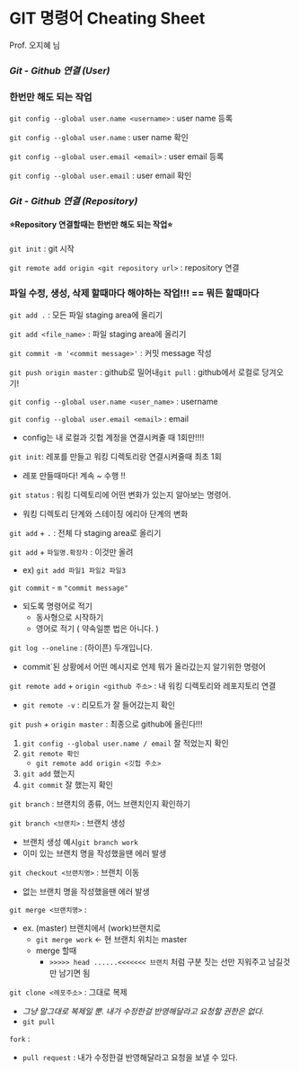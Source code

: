 # GIT 명령어 Cheating Sheet



Prof. 오지혜 님



### ***Git - Github 연결 (User)***

### **한번만 해도 되는 작업**

`git config --global user.name <username>` :  user name 등록

`git config --global user.name` :  user name 확인

`git config --global user.email <email>` : user email 등록

`git config --global user.email` : user email 확인



### ***Git - Github 연결 (Repository)***

#### **⭐️Repository 연결할때는 한번만 해도 되는 작업⭐️**

`git init` : git 시작

`git remote add origin <git repository url>` : repository 연결



### **파일 수정, 생성, 삭제 할때마다 해야하는 작업!!! == 뭐든 할때마다**

`git add .` : 모든 파일 staging area에 올리기

`git add <file_name>` :  파일 staging area에 올리기

`git commit -m '<commit message>'` : 커밋 message 작성

`git push origin master` : github로 밀어내`git pull` : github에서 로컬로 당겨오기!



```git config --global user.name <user_name>``` : username

```git config --global user.email <email>``` : email

* config는 내 로컬과 깃헙 계정을 연결시켜줄 때 1회만!!!!

```git init```: 레포를 만들고 워킹 디렉토리랑 연결시켜줄때 최초 1회

- 레포 만들때마다!  계속 ~ 수행 !!

```git status```  : 워킹 디렉토리에 어떤 변화가 있는지 알아보는 명령어.

- 워킹 디렉토리 단계와 스테이징 에리아 단계의 변화

```git add``` + `.` : 전체 다 staging area로 올리기

```git add``` + ```파일명.확장자``` : 이것만 올려

- ex) `git add 파일1 파일2 파일3`

```git commit``` -  ```m``` ```"commit message"```

- 되도록 명령어로 적기
  - 동사형으로 시작하기
  - 영어로 적기 ( 약속일뿐 법은 아니다. )

```git log --oneline```  : (하이픈) 두개입니다.

* commit`된 상황에서 어떤 메시지로 언제 뭐가 올라갔는지 알기위한 명령어

```git remote add```  +  ```origin <github 주소>``` : 내 워킹 디렉토리와 레포지토리 연결

- `git remote -v` : 리모트가 잘 들어갔는지 확인

```git push``` + `origin master` : 최종으로 github에 올린다!!!

1. `git config --global user.name / email` 잘 적었는지 확인
2. ```git remote 확인```
   - `git remote add origin <깃헙 주소>`
3. `git add` 했는지
4. `git commit` 잘 했는지 확인



`git branch` : 브랜치의 종류, 어느 브랜치인지 확인하기

`git branch <브랜치>` :  브랜치 생성

- 브랜치 생성 예시`git branch work`
- 이미 있는 브랜치 명을 작성했을땐 에러 발생

`git checkout <브랜치명>` : 브랜치 이동

- 없는 브랜치 명을 작성했을땐 에러 발생

`git merge <브랜치명>` :

- ex. (master) 브랜치에서 (work)브랜치로
  - `git merge work` ← 현 브랜치 위치는 master
  - merge 할때
    - `>>>>> head ......<<<<<<< 브랜치` 처럼 구분 짓는 선만 지워주고 남길것만 남기면 됨

`git clone <레포주소>` : 그대로 복제

- *그냥 말그대로 복제일 뿐. 내가 수정한걸 반영해달라고 요청할 권한은 없다.*
- `git pull`

`fork` :

- `pull request` : 내가 수정한걸 반영해달라고 요청을 보낼 수 있다.